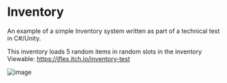 # Inventory

An example of a simple Inventory system written as part of a technical test in C#/Unity.
 
This inventory loads 5 random items in random slots in the inventory  
Viewable: https://jflex.itch.io/inventory-test

![image](https://user-images.githubusercontent.com/95136177/168895149-77b63c93-522d-4fef-913f-42407a9a819c.png)


